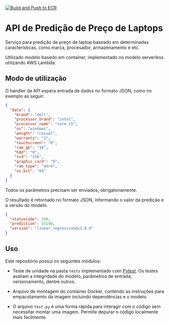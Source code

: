 [![Build and Push to ECR](https://github.com/michelpf/fiap-ds-mlops-api-laptop-pricing/actions/workflows/deploy.yml/badge.svg)](https://github.com/michelpf/fiap-ds-mlops-api-laptop-pricing/actions/workflows/deploy.yml)

# API de Predição de Preço de Laptops

Serviço para predição de preço de laptop baseado em determinadas características, como marca, procesador, armazenamento e etc.

Utilizado modelo basedo em container, implementado no modelo serverless utilizando AWS Lambda.

## Modo de utilização

O handler da API espera entrada de dados no formato JSON, como no exemplo as seguir:

```json
{
  "data": {
    "brand": "dell",
    "processor_brand": "intel",
    "processor_name": "core i5",
    "os": "windows",
    "weight": "casual",
    "warranty": "2",
    "touchscreen": "0",
    "ram_gb": "16",
    "hdd": "0",
    "ssd": "256",
    "graphic_card": "8",
    "ram_type": "ddr4",
    "os_bit": "64"
  }
}
```


Todos os parâmetros precisam ser enviados, obrigatoriamente.

O resultado é retornado no formato JSON, informando o valor da predição e a versão do modelo.

```json
{
  "statusCode": 200,
  "prediction": 55198,
  "version": "linear_regression@v1.0.0"
}
```

## Uso

Este repositório possui os seguintes módulos:

* Teste de unidade na pasta ```tests``` implementado com [Pytest](https://docs.pytest.org/en/7.4.x/).
Os testes avaliam a integridade do modelo, parâmetros de entrada, versionamento, dentre outros. 

* Arquivo de montagem do container Docker, contendo as instruções para empacotamento da imagem incluindo dependências e o modelo.

* O arquivo ```test.py``` é uma forma rápida para interagir com o código sem necessitar montar uma imagem. Permite depurar o código localmente mais facilmente.
